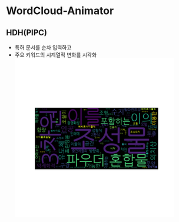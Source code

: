# WordCloud-Animator
## HDH(PIPC)
* 특허 문서를 순차 입력하고
* 주요 키워드의 시계열적 변화를 시각화
<img src="https://github.com/SilverQ/WordCloud-Animator/blob/master/img/wordcloud_0.png" width="90%"></img>
